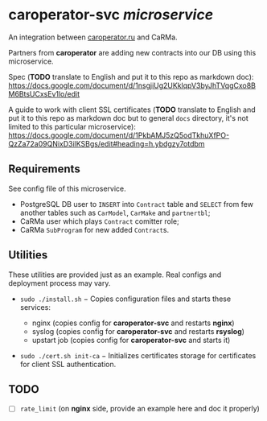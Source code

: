 # caroperator-svc *microservice*

An integration between [caroperator.ru](http://caroperator.ru/) and CaRMa.

Partners from __caroperator__ are adding new contracts into our DB using this
microservice.

Spec (__TODO__ translate to English and put it to this repo as markdown doc):
https://docs.google.com/document/d/1nsgjiUg2UKklqpV3byJhTVqgCxo8BM6BtsUCxsEv1lo/edit

A guide to work with client SSL certificates
(__TODO__ translate to English and put it to this repo as markdown doc but to
general `docs` directory, it's not limited to this particular microservice):
https://docs.google.com/document/d/1PkbAMJ5zQ5odTkhuXfPO-QzZa72a09QNixD3ilKSBgs/edit#heading=h.ybdgzy7otdbm

## Requirements

See config file of this microservice.

- PostgreSQL DB user to `INSERT` into `Contract` table and `SELECT` from few
  another tables such as `CarModel`, `CarMake` and `partnertbl`;
- CaRMa user which plays `Contract` comitter role;
- CaRMa `SubProgram` for new added `Contract`s.

## Utilities

These utilities are provided just as an example.
Real configs and deployment process may vary.

- `sudo ./install.sh` − Copies configuration files and starts these services:

  + nginx (copies config for __caroperator-svc__ and restarts __nginx__)
  + syslog (copies config for __caroperator-svc__ and restarts __rsyslog__)
  + upstart job (copies config for __caroperator-svc__ and starts it)

- `sudo ./cert.sh init-ca` − Initializes certificates storage for certificates
  for client SSL authentication.

## TODO

- [ ] `rate_limit` (on __nginx__ side, provide an example here and doc it
      properly)
